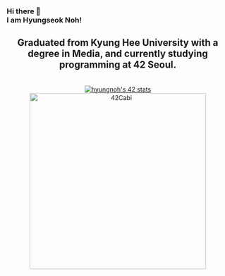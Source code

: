 ### Hi there 👋 <br/>I am Hyungseok Noh!

<div align="center">

  <h2>Graduated from Kyung Hee University with a degree in Media, and currently studying programming at 42 Seoul.</h2>
  <br>
  <a href="https://github.com/YESHYUNGSEOK"><img src="https://badge42.vercel.app/api/v2/clh98lhco004608mgopay470l/stats?cursusId=21&coalitionId=87" alt="hyungnoh's 42 stats" /></a>
  <a href="https://github.com/innovationacademy-kr/42cabi" >
    <img src="https://user-images.githubusercontent.com/45951630/151654792-3e064ca8-f2e6-4a13-945a-626705152957.png" width="400px" alt="42Cabi" />
  </a>
</div>
